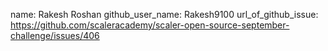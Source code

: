 name: Rakesh Roshan
github_user_name: Rakesh9100
url_of_github_issue: https://github.com/scaleracademy/scaler-open-source-september-challenge/issues/406